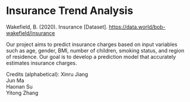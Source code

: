 # Insurance Trend Analysis

Wakefield, B. (2020). Insurance [Dataset]. https://data.world/bob-wakefield/insurance

Our project aims to predict insurance charges based on input variables such as age, gender, BMI, number of children, smoking status, and region of residence. Our goal is to develop a prediction model that accurately estimates insurance charges.

Credits (alphabetical):
Xinru Jiang  
Jun Ma  
Haonan Su  
Yitong Zhang  
